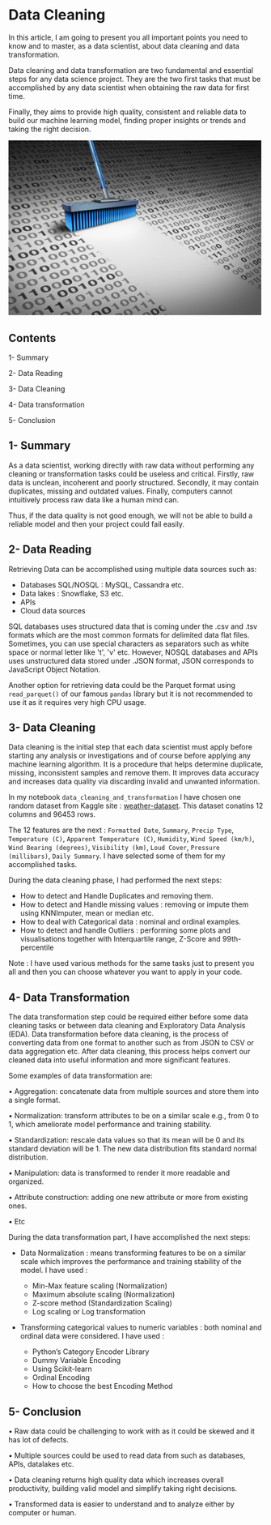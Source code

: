 # Data Cleaning 

In this article, I am going to present you all important points you need to know and to master, as a data scientist,
about data cleaning and data transformation. 

Data cleaning and data transformation are two fundamental and essential steps for any data science project.
They are the two first tasks that must be accomplished by any data scientist when obtaining the raw data for first time. 

Finally, they aims to provide high quality, consistent and reliable data to build our machine learning model,
finding proper insights or trends and taking the right decision.

<div>
<img src="images/Data-Cleaning-scaled.jpeg "Data cleaning" width="500"/>
</div>

## Contents 

  1- Summary
  
  2- Data Reading
  
  3- Data Cleaning

  4- Data transformation
  
  5- Conclusion 
  
## 1- Summary 

As a data scientist, working directly with raw data without performing any cleaning or transformation tasks could be useless and critical. Firstly, raw data is unclean, incoherent and poorly structured. Secondly, it may contain duplicates, missing and outdated values. Finally, computers cannot intuitively process raw data like a human mind can. 

Thus, if the data quality is not good enough, we will not be able to build a reliable model and then your project could fail easily. 

## 2- Data Reading 

Retrieving Data can be accomplished using multiple data sources such as: 

- Databases SQL/NOSQL : MySQL, Cassandra etc.
- Data lakes : Snowflake, S3 etc.
- APIs
- Cloud data sources
  
SQL databases uses structured data that is coming under the .csv and .tsv formats which are the most common formats for delimited data flat files. Sometimes, you can use special characters as separators such as white space or normal letter like 't', 'v' etc. However, NOSQL databases and APIs uses unstructured data stored under .JSON format, JSON corresponds to JavaScript Object Notation.

Another option for retrieving data could be the Parquet format using `read_parquet()` of our famous `pandas` library but it is not recommended to use it as it requires very high CPU usage.

## 3- Data Cleaning

Data cleaning is the initial step that each data scientist must apply before starting any analysis or investigations and of course before applying any machine learning algorithm. It is a procedure that helps determine duplicate, missing, inconsistent samples and remove them. It improves data accuracy and increases data quality via discarding invalid and unwanted information.

In my notebook `data_cleaning_and_transformation` I have chosen one random dataset from Kaggle site :
[weather-dataset](https://www.kaggle.com/datasets/muthuj7/weather-dataset). This dataset conatins 12 columns and 96453 rows.

The 12 features are the next : `Formatted Date`, `Summary`, `Precip Type`, `Temperature (C)`, `Apparent Temperature (C)`, `Humidity`, `Wind Speed (km/h)`, `Wind Bearing (degrees)`, `Visibility (km)`, `Loud Cover`, `Pressure (millibars)`, `Daily Summary`. I have selected some of them for my accomplished tasks.  

During the data cleaning phase, I had performed the next steps: 

- How to detect and Handle Duplicates and removing them.
- How to detect and Handle missing values : removing or impute them using KNNImputer, mean or median etc.
- How to deal with Categorical data : nominal and ordinal examples.
- How to detect and handle Outliers : performing some plots and visualisations together with Interquartile range, Z-Score and 99th-percentile

Note : I have used various methods for the same tasks just to present you all and then you can choose whatever you want to apply in your code. 

## 4- Data Transformation 

The data transformation step could be required either before some data cleaning tasks or between data cleaning and Exploratory Data Analysis (EDA). Data transformation before data cleaning, is the process of converting data from one format to another such as from JSON to CSV or data aggregation etc. After data cleaning, this process helps convert our cleaned data into useful information and more significant features. 

Some examples of data transformation are:

•	Aggregation: concatenate data from multiple sources and store them into a single format. 

•	Normalization: transform attributes to be on a similar scale e.g., from 0 to 1, which ameliorate model performance and training stability. 

•	Standardization: rescale data values so that its mean will be 0 and its standard deviation will be 1. The new data distribution fits standard normal distribution. 

•	Manipulation: data is transformed to render it more readable and organized. 

•	Attribute construction: adding one new attribute or more from existing ones.

•	Etc

During the data transformation part, I have accomplished the next steps: 

- Data Normalization : means transforming features to be on a similar scale which improves the performance and training stability of the model. I have used :
    - Min-Max feature scaling (Normalization)
    - Maximum absolute scaling (Normalization)
    - Z-score method (Standardization Scaling)
    - Log scaling or Log transformation
  
- Transforming categorical values to numeric variables : both nominal and ordinal data were considered. I have used :
    - Python’s Category Encoder Library
    - Dummy Variable Encoding
    - Using Scikit-learn
    - Ordinal Encoding
    - How to choose the best Encoding Method 

## 5- Conclusion 

• Raw data could be challenging to work with as it could be skewed and it has lot of defects.

• Multiple sources could be used to read data from such as databases, APIs, datalakes etc.

• Data cleaning returns high quality data which increases overall productivity, building valid model and simplify taking right decisions. 

• Transformed data is easier to understand and to analyze either by computer or human.





